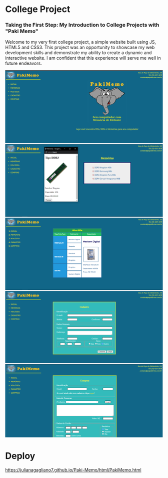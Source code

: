 # College Project 
### Taking the First Step: My Introduction to College Projects with "Paki Memo"

Welcome to my very first college project, a simple website built using JS, HTML5 and CSS3. This project was an opportunity to showcase my web development skills and demonstrate my ability to create a dynamic and interactive website. I am confident that this experience will serve me well in future endeavors. 

<img src="to_read_me/paki-1.png">
<img src="to_read_me/paki-2.png">
<img src="to_read_me/paki-3.png">
<img src="to_read_me/paki-4.png">
<img src="to_read_me/paki-5.png">

# Deploy 

https://julianagagliano7.github.io/Paki-Memo/html/PakiMemo.html


